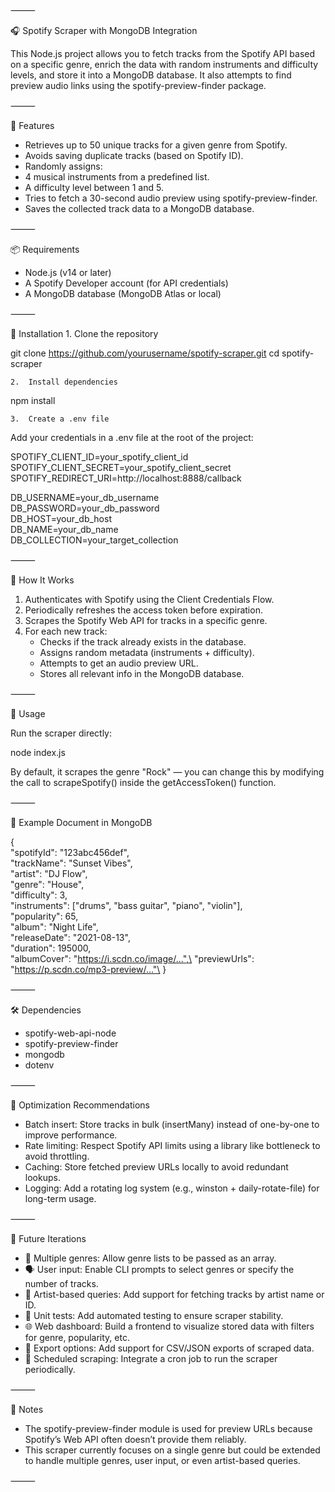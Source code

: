  ⸻

🎧 Spotify Scraper with MongoDB Integration

This Node.js project allows you to fetch tracks from the Spotify API based on a specific genre, enrich the data with random instruments and difficulty levels, and store it into a MongoDB database. It also attempts to find preview audio links using the spotify-preview-finder package.

⸻

🚀 Features
- 	Retrieves up to 50 unique tracks for a given genre from Spotify.
- 	Avoids saving duplicate tracks (based on Spotify ID).
-	Randomly assigns:
-	4 musical instruments from a predefined list.
-	A difficulty level between 1 and 5.
-	Tries to fetch a 30-second audio preview using spotify-preview-finder.
-	Saves the collected track data to a MongoDB database.

⸻

📦 Requirements
-	Node.js (v14 or later)
-	A Spotify Developer account (for API credentials)
-	A MongoDB database (MongoDB Atlas or local)

⸻

🔧 Installation
	1.	Clone the repository

git clone https://github.com/yourusername/spotify-scraper.git
cd spotify-scraper


	2.	Install dependencies

npm install


	3.	Create a .env file
Add your credentials in a .env file at the root of the project:

SPOTIFY_CLIENT_ID=your_spotify_client_id\
SPOTIFY_CLIENT_SECRET=your_spotify_client_secret\
SPOTIFY_REDIRECT_URI=http://localhost:8888/callback

DB_USERNAME=your_db_username\
DB_PASSWORD=your_db_password\
DB_HOST=your_db_host\
DB_NAME=your_db_name\
DB_COLLECTION=your_target_collection



⸻

🧠 How It Works
1.	Authenticates with Spotify using the Client Credentials Flow.
2.	Periodically refreshes the access token before expiration.
3.	Scrapes the Spotify Web API for tracks in a specific genre.
4.	For each new track:
    - 	Checks if the track already exists in the database.
	-	Assigns random metadata (instruments + difficulty).
	-	Attempts to get an audio preview URL.
	-	Stores all relevant info in the MongoDB database.

⸻

🧪 Usage

Run the scraper directly:

node index.js

By default, it scrapes the genre "Rock" — you can change this by modifying the call to scrapeSpotify() inside the getAccessToken() function.

⸻

📁 Example Document in MongoDB

{\
  "spotifyId": "123abc456def",\
  "trackName": "Sunset Vibes",\
  "artist": "DJ Flow",\
  "genre": "House",\
  "difficulty": 3,\
  "instruments": ["drums", "bass guitar", "piano", "violin"],\
  "popularity": 65,\
  "album": "Night Life",\
  "releaseDate": "2021-08-13",\
  "duration": 195000,\
  "albumCover": "https://i.scdn.co/image/...",\
  "previewUrls": "https://p.scdn.co/mp3-preview/..."\
}



⸻

🛠 Dependencies
-	spotify-web-api-node
-	spotify-preview-finder
-	mongodb
-	dotenv

⸻

🧠 Optimization Recommendations
-	Batch insert: Store tracks in bulk (insertMany) instead of one-by-one to improve performance.
-	Rate limiting: Respect Spotify API limits using a library like bottleneck to avoid throttling.
-	Caching: Store fetched preview URLs locally to avoid redundant lookups.
-	Logging: Add a rotating log system (e.g., winston + daily-rotate-file) for long-term usage.

⸻

🔮 Future Iterations
-	🔄 Multiple genres: Allow genre lists to be passed as an array.
-	🗣️ User input: Enable CLI prompts to select genres or specify the number of tracks.
-	🧭 Artist-based queries: Add support for fetching tracks by artist name or ID.
-	🧪 Unit tests: Add automated testing to ensure scraper stability.
-	🌐 Web dashboard: Build a frontend to visualize stored data with filters for genre, popularity, etc.
-	💾 Export options: Add support for CSV/JSON exports of scraped data.
-	🔁 Scheduled scraping: Integrate a cron job to run the scraper periodically.

⸻


📌 Notes
-	The spotify-preview-finder module is used for preview URLs because Spotify’s Web API often doesn’t provide them reliably.
-	This scraper currently focuses on a single genre but could be extended to handle multiple genres, user input, or even artist-based queries.

⸻
